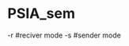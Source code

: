 # PSIA_sem

-r <reciverIP> <reciverPORT> #reciver mode
-s <senderIP> <reciverIP> <reciverPORT> #sender mode

